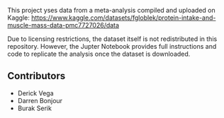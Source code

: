 This project yses data from a meta-analysis compiled and uploaded on Kaggle:
https://www.kaggle.com/datasets/fgloblek/protein-intake-and-muscle-mass-data-pmc7727026/data


Due to licensing restrictions, the dataset itself is not redistributed in this repository. However, the Jupter Notebook provides full instructions and code to replicate the analysis once the dataset is downloaded.


## Contributors
- Derick Vega
- Darren Bonjour
- Burak Serik
